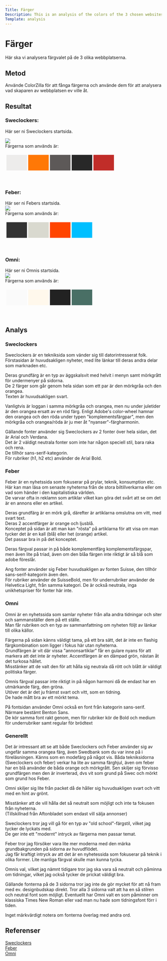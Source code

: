 ```yaml
---
Title: Färger
Description: This is an analysis of the colors of the 3 chosen websites
Template: analysis
---
```

Färger
=======================

Här ska vi analysera färgvalet på de 3 olika webbplatserna.

Metod
-----------------------

Använde ColorZilla för att fånga färgerna och använde dem för att analysera vad skaparen av webbplatsen ev ville åt.

Resultat
-----------------------

### Sweclockers:
Här ser ni Sweclockers startsida.
<br>

<img src="%base_url%/image/sweclockers.png">
<br>
Färgerna som används är:
<table style="border-spacing: 4px; border-collapse: separate">
<tr>
<td style="height: 50px; width: 50px; background-color: #EDECEB">
<td style="height: 50px; width: 50px; background-color: #FF7806">
<td style="height: 50px; width: 50px; background-color: #5D5958">
<td style="height: 50px; width: 50px; background-color: #282828">
<td style="height: 50px; width: 50px; background-color: #C12D29">
</tr>
</table>
<br>

### Feber:
Här ser ni Febers startsida.
<br>
<img src="%base_url%/image/feber.png">
<br>
Färgerna som används är:

<table style="border-spacing: 4px; border-collapse: separate">
<tr>
<td style="height: 50px; width: 50px; background-color: #333333">
<td style="height: 50px; width: 50px; background-color: #D9D9CF">
<td style="height: 50px; width: 50px; background-color: #FF4500">
<td style="height: 50px; width: 50px; background-color: #00BFFF">
</tr>
</table>
<br>

### Omni:
Här ser ni Omnis startsida.
<br>
<img src="%base_url%/image/omni.png">
<br>
Färgerna som används är:

<table style="border-spacing: 4px; border-collapse: separate">
<tr>
<td style="height: 50px; width: 50px; background-color: #FAFAFA">
<td style="height: 50px; width: 50px; background-color: #FFF8EC">
<td style="height: 50px; width: 50px; background-color: #222222">
<td style="height: 50px; width: 50px; background-color: #496F65">
</tr>
</table>
<br>

Analys
-----------------------

### Sweclockers
Sweclockers är en tekniksida som vänder sig till datorintresserat folk.  
Förstasidan är huvudsakligen nyheter, med lite länkar till deras andra delar som marknaden etc.  

Deras grundfärg är en typ av äggskalsvit med helvit i menyn samt mörkgrått för undermenyer på sidorna.  
De 2 färger som går genom hela sidan som ett par är den mörkgråa och den orangea.  
Texten är huvudsakligen svart.

Vanligtvis är loggan i samma mörkgråa och orangea, men nu under juletider är den orangea ersatt av en röd färg.
Enligt Adobe's color-wheel hamnar den orangea och den röda under typen "komplementsfärgpar", men den mörkgråa och orangea/röda är ju mer åt "nyanser"-färgharmonin.

Gällande fonter använder sig Sweclockers av 2 fonter över hela sidan, det är Arial och Verdana.  
Det är 2 väldigt neutrala fonter som inte har någon speciell stil, bara raka och rena.  
De tillhör sans-serif-kategorin.  
För rubriker (h1, h2 etc) använder de Arial Bold.

### Feber
Feber är en nyhetssida som fokuserar på prylar, teknik, konsumption etc.  
Här kan man läsa om senaste nyheterna från de stora biltillverkarna eller om vad som händer i den kapitalistiska världen.  
De varvar ofta in reklamn som artiklar vilket kan göra det svårt att se om det är en annons eller en artikel. 

Deras grundfärg är en mörk grå, därefter är artiklarna omslutna om vitt, med svart text.  
Deras 2 accentfärger är orange och ljusblå.  
Konceptet på sidan är att man kan "rösta" på artiklarna för att visa om man tycker det är en kall (blå) eller het (orange) artikel.  
Det passar bra in på det konceptet.

Deras färgval passar in på både komplementfärg komplementsfärgspar, men även lite på triad, även om den blåa färgen inte riktigt är så blå som adobe föreslår.

Ang fonter använder sig Feber huvudsakligen av fonten Suisse, den tillhör sans-serif-kategorin även den.  
För rubriker använder de SuisseBold, men för underrubriker använder de Helvetica Light, från samma kategori.
De är också neutrala, inga unikhetspriser för fonter här inte.

### Omni

Omni är en nyhetssida som samlar nyheter från alla andra tidningar och siter och sammanställer dem på ett ställe.  
Man får rubriken och en typ av sammanfattning om nyheten följt av länkar till olika källor.

Färgerna på sidan känns väldigt tama, på ett bra sätt, det är inte en flashig färgkombination som ligger i fokus här utan nyheterna.  
Grundfärgen är vit där vissa "annonsartiklar" får en gulare nyans för att markera att det inte är nyheter. 
Accentfärgen är en dämpad grön, nästan åt det turkosa hållet.  
Misstänker att de valt den för att hålla sig neutrala då rött och blått är väldigt politiska färger.

Omnis färgval passar inte riktigt in på någon harmoni då de endast har en utmärkande färg, den gröna.  
Utöver det är det ju främst svart och vitt, som en tidning.  
De hade mått bra av ett mörkt tema.

På fontsidan använder Omni också en font från kategorin sans-serif.  
Närmare bestämt Benton Sans.  
De kör samma font rakt genom, men för rubriker kör de Bold och medium för underrubriker samt regular för brödtext


### Generellt

Det är intressant att se att både Sweclockers och Feber använder sig av ungefär samma orangea färg, även Swedbank som du var inne på 
i föreläsningen.
Känns som en modefärg på något vis.
Båda tekniksidorna (Sweclockers och feber) verkar ha lite av samma färghjul, även om feber har en blå använder de båda orange och mörkgrått. 
Sen skiljer sig förvisso grundfärgen men den är inverterad, dvs vit som grund på Swec och mörkt som grund hos Feber.

Omni skiljer sig lite från packet då de håller sig huvudsakligen svart och vitt med en hint av grönt.

Misstänker att de vill hålla det så neutralt som möjligt och inte ta fokusen från nyheterna.  
(Tillskillnad från Aftonbladet som endast vill sälja annonser)

Sweclockers tror jag vill gå för en typ av "old school"-färgstil, vilket jag tycker de lyckats med.  
De ger inte ett "modernt" intryck av färgerna men passar temat.

Feber tror jag försöker vara lite mer moderna med den märka grundbakgrunden på sidorna av huvudflödet.  
Jag får kraftigt intryck av att det är en nyhetessida som fokuserar på teknik i olika former. 
Lite manliga färgval skulle man kunna tycka.

Omnis val, vilket jag nämnt tidigare tror jag ska vara så neutralt och påminna om tidningar, vilket jag också tycker de
prickat väldigt bra.

Gällande fonterna på de 3 sidorna tror jag inte de gör mycket för att nå fram med ev. designbudskap direkt.
Tror alla 3 sidorna valt att ha en så stilren och neutral font som möjligt. Eventuellt har Omni valt en som påminner om klassiska
Times New Roman eller vad man nu hade som tidningsfont förr i tiden.

Inget märkvärdigt notera om fonterna överlag med andra ord.

Referenser
-----------------------

<a href="https://www.sweclockers.com" target="_blank">Sweclockers</a><br>
<a href="https://feber.se" target="_blank">Feber</a><br>
<a href="https://omni.se" target="_blank">Omni</a><br>
